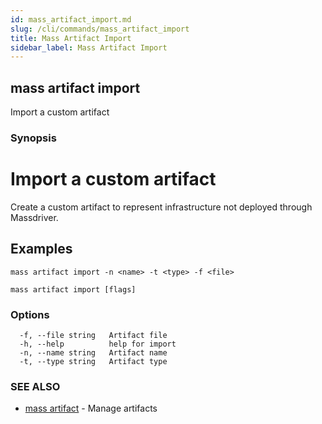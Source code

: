 ```yaml
---
id: mass_artifact_import.md
slug: /cli/commands/mass_artifact_import
title: Mass Artifact Import
sidebar_label: Mass Artifact Import
---
```

## mass artifact import

Import a custom artifact

### Synopsis

# Import a custom artifact

Create a custom artifact to represent infrastructure not deployed through Massdriver.

## Examples

```shell
mass artifact import -n <name> -t <type> -f <file>
```


```
mass artifact import [flags]
```

### Options

```
  -f, --file string   Artifact file
  -h, --help          help for import
  -n, --name string   Artifact name
  -t, --type string   Artifact type
```

### SEE ALSO

* [mass artifact](/cli/commands/mass_artifact)	 - Manage artifacts
